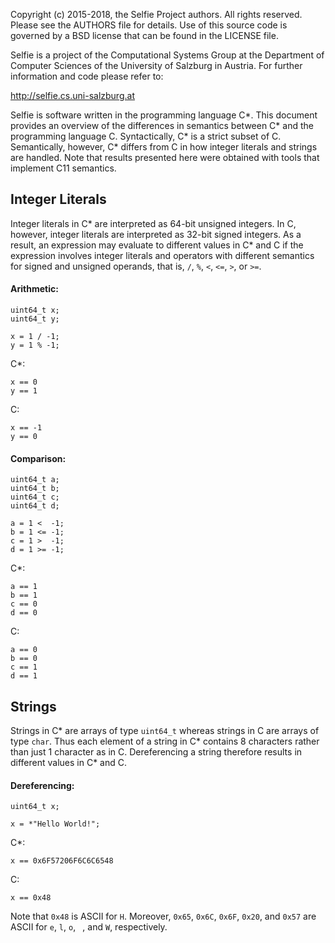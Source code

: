 Copyright (c) 2015-2018, the Selfie Project authors. All rights reserved. Please see the AUTHORS file for details. Use of this source code is governed by a BSD license that can be found in the LICENSE file.

Selfie is a project of the Computational Systems Group at the Department of Computer Sciences of the University of Salzburg in Austria. For further information and code please refer to:

http://selfie.cs.uni-salzburg.at

Selfie is software written in the programming language C\*. This document provides an overview of the differences in semantics between C\* and the programming language C. Syntactically, C\* is a strict subset of C. Semantically, however, C\* differs from C in how integer literals and strings are handled. Note that results presented here were obtained with tools that implement C11 semantics.

## Integer Literals

Integer literals in C\* are interpreted as 64-bit unsigned integers. In C, however, integer literals are interpreted as 32-bit signed integers. As a result, an expression may evaluate to different values in C\* and C if the expression involves integer literals and operators with different semantics for signed and unsigned operands, that is, `/`, `%`, `<`, `<=`, `>`, or `>=`.

#### Arithmetic:  

```  
uint64_t x;
uint64_t y;

x = 1 / -1;
y = 1 % -1;
```

C\*:

```
x == 0
y == 1
```

C:

```
x == -1
y == 0
```

#### Comparison:

```  
uint64_t a;
uint64_t b;
uint64_t c;
uint64_t d;

a = 1 <  -1;
b = 1 <= -1;
c = 1 >  -1;
d = 1 >= -1;
```

C\*:

```
a == 1
b == 1
c == 0
d == 0
```

C:

```
a == 0
b == 0
c == 1
d == 1
```

## Strings

Strings in C\* are arrays of type `uint64_t` whereas strings in C are arrays of type `char`. Thus each element of a string in C\* contains 8 characters rather than just 1 character as in C. Dereferencing a string therefore results in different values in C\* and C.

#### Dereferencing:

```
uint64_t x;

x = *"Hello World!";
```

C\*:

```
x == 0x6F57206F6C6C6548
```

C:

```
x == 0x48
```

Note that `0x48` is ASCII for `H`. Moreover, `0x65`, `0x6C`, `0x6F`, `0x20`, and `0x57` are ASCII for `e`, `l`, `o`, ` `, and `W`, respectively.
